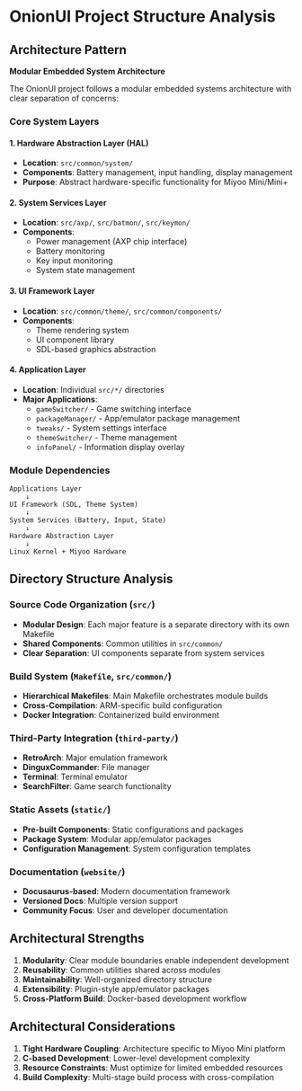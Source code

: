 # OnionUI Project Structure Analysis

## Architecture Pattern
**Modular Embedded System Architecture**

The OnionUI project follows a modular embedded systems architecture with clear separation of concerns:

### Core System Layers

#### 1. Hardware Abstraction Layer (HAL)
- **Location**: `src/common/system/`
- **Components**: Battery management, input handling, display management
- **Purpose**: Abstract hardware-specific functionality for Miyoo Mini/Mini+

#### 2. System Services Layer
- **Location**: `src/axp/`, `src/batmon/`, `src/keymon/`
- **Components**: 
  - Power management (AXP chip interface)
  - Battery monitoring
  - Key input monitoring
  - System state management

#### 3. UI Framework Layer
- **Location**: `src/common/theme/`, `src/common/components/`
- **Components**:
  - Theme rendering system
  - UI component library
  - SDL-based graphics abstraction

#### 4. Application Layer
- **Location**: Individual `src/*/` directories
- **Major Applications**:
  - `gameSwitcher/` - Game switching interface
  - `packageManager/` - App/emulator package management
  - `tweaks/` - System settings interface
  - `themeSwitcher/` - Theme management
  - `infoPanel/` - Information display overlay

### Module Dependencies

```
Applications Layer
    ↓
UI Framework (SDL, Theme System)
    ↓
System Services (Battery, Input, State)
    ↓
Hardware Abstraction Layer
    ↓
Linux Kernel + Miyoo Hardware
```

## Directory Structure Analysis

### Source Code Organization (`src/`)
- **Modular Design**: Each major feature is a separate directory with its own Makefile
- **Shared Components**: Common utilities in `src/common/`
- **Clear Separation**: UI components separate from system services

### Build System (`Makefile`, `src/common/`)
- **Hierarchical Makefiles**: Main Makefile orchestrates module builds
- **Cross-Compilation**: ARM-specific build configuration
- **Docker Integration**: Containerized build environment

### Third-Party Integration (`third-party/`)
- **RetroArch**: Major emulation framework
- **DinguxCommander**: File manager
- **Terminal**: Terminal emulator
- **SearchFilter**: Game search functionality

### Static Assets (`static/`)
- **Pre-built Components**: Static configurations and packages
- **Package System**: Modular app/emulator packages
- **Configuration Management**: System configuration templates

### Documentation (`website/`)
- **Docusaurus-based**: Modern documentation framework
- **Versioned Docs**: Multiple version support
- **Community Focus**: User and developer documentation

## Architectural Strengths

1. **Modularity**: Clear module boundaries enable independent development
2. **Reusability**: Common utilities shared across modules
3. **Maintainability**: Well-organized directory structure
4. **Extensibility**: Plugin-style app/emulator packages
5. **Cross-Platform Build**: Docker-based development workflow

## Architectural Considerations

1. **Tight Hardware Coupling**: Architecture specific to Miyoo Mini platform
2. **C-based Development**: Lower-level development complexity
3. **Resource Constraints**: Must optimize for limited embedded resources
4. **Build Complexity**: Multi-stage build process with cross-compilation
